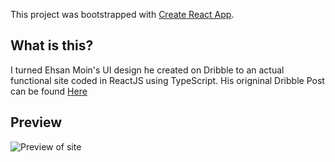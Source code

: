 This project was bootstrapped with [Create React App](https://github.com/facebook/create-react-app).

## What is this?
I turned Ehsan Moin's UI design he created on Dribble to an actual functional site coded in ReactJS using TypeScript.
His origninal Dribble Post can be found [Here](https://dribbble.com/shots/6504659-UiExpert-Website-Home-Page-Free-Download)

## Preview 
![Preview of site](https://static.dribbble.com/users/1518948/screenshots/6504659/ui_expert_website_home_page__free_download__4x.jpg?compress=1&resize=800x600)

